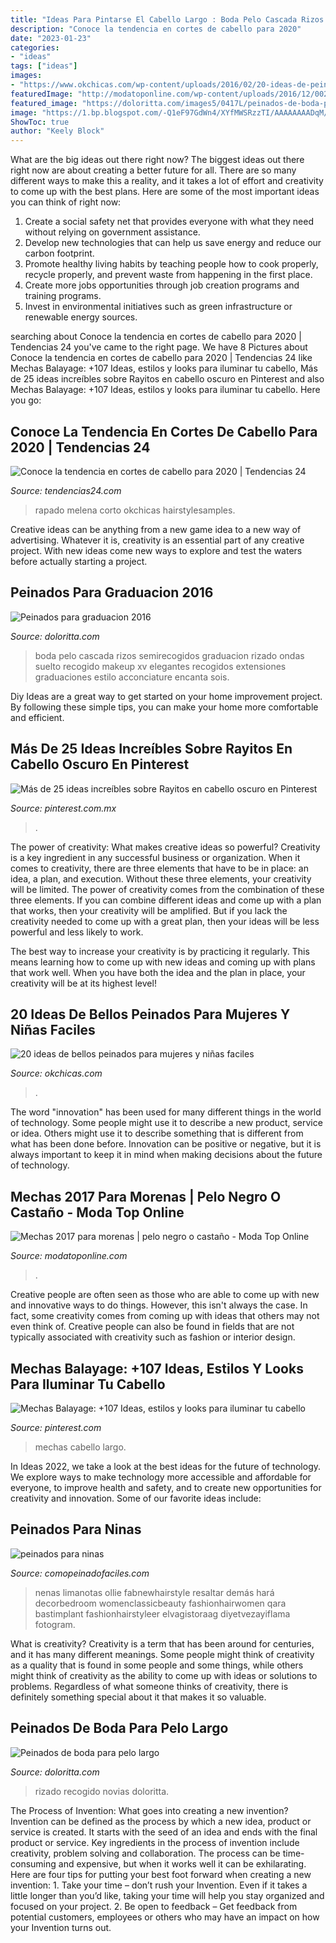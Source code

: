 ```yaml
---
title: "Ideas Para Pintarse El Cabello Largo : Boda Pelo Cascada Rizos Semirecogidos Graduacion Rizado Ondas Suelto Recogido Makeup Xv Elegantes Recogidos Extensiones Graduaciones Estilo Acconciature Encanta Sois"
description: "Conoce la tendencia en cortes de cabello para 2020"
date: "2023-01-23"
categories:
- "ideas"
tags: ["ideas"]
images:
- "https://www.okchicas.com/wp-content/uploads/2016/02/20-ideas-de-peinados-recogidos-5.jpg"
featuredImage: "http://modatoponline.com/wp-content/uploads/2016/12/002-3.jpg"
featured_image: "https://doloritta.com/images5/0417L/peinados-de-boda-para-pelo-largo/peinados-de-boda-para-pelo-largo-20_2.jpg"
image: "https://1.bp.blogspot.com/-Q1eF97GdWn4/XYfMWSRzzTI/AAAAAAAADqM/DU04Uh6bBVA7xJLhIe8Ii8MVCTsiz1aeQCLcBGAsYHQ/s1600/ninas2.jpg"
ShowToc: true
author: "Keely Block"
---
```



What are the big ideas out there right now?
The biggest ideas out there right now are about creating a better future for all. There are so many different ways to make this a reality, and it takes a lot of effort and creativity to come up with the best plans. Here are some of the most important ideas you can think of right now:
1. Create a social safety net that provides everyone with what they need without relying on government assistance.
2. Develop new technologies that can help us save energy and reduce our carbon footprint. 
3. Promote healthy living habits by teaching people how to cook properly, recycle properly, and prevent waste from happening in the first place. 
4. Create more jobs opportunities through job creation programs and training programs. 
5. Invest in environmental initiatives such as green infrastructure or renewable energy sources.

	

		
searching about Conoce la tendencia en cortes de cabello para 2020 | Tendencias 24 you've came to the right page. We have 8 Pictures about Conoce la tendencia en cortes de cabello para 2020 | Tendencias 24 like Mechas Balayage: +107 Ideas, estilos y looks para iluminar tu cabello, Más de 25 ideas increíbles sobre Rayitos en cabello oscuro en Pinterest and also Mechas Balayage: +107 Ideas, estilos y looks para iluminar tu cabello. Here you go:
		
    
## Conoce La Tendencia En Cortes De Cabello Para 2020 | Tendencias 24

<img loading=lazy src="https://www.tendencias24.com/wp-content/uploads/2020/01/Rapado-700x700-1.jpg" onerror="this.onerror=null;this.src='https://tse4.mm.bing.net/th?id=OIP.1B7RzytSas6QhNCVfIHJwQHaHa&amp;pid=15.1';" alt="Conoce la tendencia en cortes de cabello para 2020 | Tendencias 24">

_Source: tendencias24.com_

>rapado melena corto okchicas hairstylesamples. 

	

Creative ideas can be anything from a new game idea to a new way of advertising. Whatever it is, creativity is an essential part of any creative project. With new ideas come new ways to explore and test the waters before actually starting a project.

    
## Peinados Para Graduacion 2016

<img loading=lazy src="https://doloritta.com/images5/0716/peinados-para-graduacion-2016/peinados-para-graduacion-2016-97_4.jpg" onerror="this.onerror=null;this.src='https://tse2.mm.bing.net/th?id=OIP.A44OwxbBrWYIISj5lfprEQHaKX&amp;pid=15.1';" alt="Peinados para graduacion 2016">

_Source: doloritta.com_

>boda pelo cascada rizos semirecogidos graduacion rizado ondas suelto recogido makeup xv elegantes recogidos extensiones graduaciones estilo acconciature encanta sois. 

	

Diy Ideas are a great way to get started on your home improvement project. By following these simple tips, you can make your home more comfortable and efficient.

    
## Más De 25 Ideas Increíbles Sobre Rayitos En Cabello Oscuro En Pinterest

<img loading=lazy src="https://i.pinimg.com/originals/a8/ab/4b/a8ab4bb0756119367137eb75e013adad.jpg" onerror="this.onerror=null;this.src='https://tse1.mm.bing.net/th?id=OIP.5dM6ulFzTHR-mkMh0Ub4rgHaJ3&amp;pid=15.1';" alt="Más de 25 ideas increíbles sobre Rayitos en cabello oscuro en Pinterest">

_Source: pinterest.com.mx_

>. 

	

The power of creativity: What makes creative ideas so powerful?
Creativity is a key ingredient in any successful business or organization. When it comes to creativity, there are three elements that have to be in place: an idea, a plan, and execution. Without these three elements, your creativity will be limited. 
The power of creativity comes from the combination of these three elements. If you can combine different ideas and come up with a plan that works, then your creativity will be amplified. But if you lack the creativity needed to come up with a great plan, then your ideas will be less powerful and less likely to work. 

The best way to increase your creativity is by practicing it regularly. This means learning how to come up with new ideas and coming up with plans that work well. When you have both the idea and the plan in place, your creativity will be at its highest level!

    
## 20 Ideas De Bellos Peinados Para Mujeres Y Niñas Faciles

<img loading=lazy src="https://www.okchicas.com/wp-content/uploads/2016/02/20-ideas-de-peinados-recogidos-5.jpg" onerror="this.onerror=null;this.src='https://tse3.mm.bing.net/th?id=OIP.zJyL2B_zZzHBWaUSwI3YXQHaHC&amp;pid=15.1';" alt="20 ideas de bellos peinados para mujeres y niñas faciles">

_Source: okchicas.com_

>. 

	

The word "innovation" has been used for many different things in the world of technology. Some people might use it to describe a new product, service or idea. Others might use it to describe something that is different from what has been done before. Innovation can be positive or negative, but it is always important to keep it in mind when making decisions about the future of technology.

    
## Mechas 2017 Para Morenas | Pelo Negro O Castaño - Moda Top Online

<img loading=lazy src="http://modatoponline.com/wp-content/uploads/2016/12/002-3.jpg" onerror="this.onerror=null;this.src='https://tse4.mm.bing.net/th?id=OIP.Ere3FJz-HIRVvAr-ialMtQAAAA&amp;pid=15.1';" alt="Mechas 2017 para morenas | pelo negro o castaño - Moda Top Online">

_Source: modatoponline.com_

>. 

	

Creative people are often seen as those who are able to come up with new and innovative ways to do things. However, this isn't always the case. In fact, some creativity comes from coming up with ideas that others may not even think of. Creative people can also be found in fields that are not typically associated with creativity such as fashion or interior design.

    
## Mechas Balayage: +107 Ideas, Estilos Y Looks Para Iluminar Tu Cabello

<img loading=lazy src="https://i.pinimg.com/736x/e2/7a/e1/e27ae1e4302f879992c76c9a8fe5c4a4.jpg" onerror="this.onerror=null;this.src='https://tse4.mm.bing.net/th?id=OIP.mbMUB2D1hTH8UtOkHK02PAHaLh&amp;pid=15.1';" alt="Mechas Balayage: +107 Ideas, estilos y looks para iluminar tu cabello">

_Source: pinterest.com_

>mechas cabello largo. 

	

In Ideas 2022, we take a look at the best ideas for the future of technology. We explore ways to make technology more accessible and affordable for everyone, to improve health and safety, and to create new opportunities for creativity and innovation. Some of our favorite ideas include: 

    
## Peinados Para Ninas

<img loading=lazy src="https://1.bp.blogspot.com/-Q1eF97GdWn4/XYfMWSRzzTI/AAAAAAAADqM/DU04Uh6bBVA7xJLhIe8Ii8MVCTsiz1aeQCLcBGAsYHQ/s1600/ninas2.jpg" onerror="this.onerror=null;this.src='https://tse4.mm.bing.net/th?id=OIP.QuJnPso5YsDOTO15Be7WcwHaLH&amp;pid=15.1';" alt="peinados para ninas">

_Source: comopeinadofaciles.com_

>nenas limanotas ollie fabnewhairstyle resaltar demás hará decorbedroom womenclassicbeauty fashionhairwomen qara bastimplant fashionhairstyleer elvagistoraag diyetvezayiflama fotogram. 

	

What is creativity?
Creativity is a term that has been around for centuries, and it has many different meanings. Some people might think of creativity as a quality that is found in some people and some things, while others might think of creativity as the ability to come up with ideas or solutions to problems. Regardless of what someone thinks of creativity, there is definitely something special about it that makes it so valuable.

    
## Peinados De Boda Para Pelo Largo

<img loading=lazy src="https://doloritta.com/images5/0417L/peinados-de-boda-para-pelo-largo/peinados-de-boda-para-pelo-largo-20_2.jpg" onerror="this.onerror=null;this.src='https://tse2.mm.bing.net/th?id=OIP.T_CwBFbv3S_vvDy_JQGa8QAAAA&amp;pid=15.1';" alt="Peinados de boda para pelo largo">

_Source: doloritta.com_

>rizado recogido novias doloritta. 

	

The Process of Invention: What goes into creating a new invention?
Invention can be defined as the process by which a new idea, product or service is created. It starts with the seed of an idea and ends with the final product or service. Key ingredients in the process of invention include creativity, problem solving and collaboration. The process can be time-consuming and expensive, but when it works well it can be exhilarating. Here are four tips for putting your best foot forward when creating a new invention: 1. Take your time – don’t rush your Invention. Even if it takes a little longer than you’d like, taking your time will help you stay organized and focused on your project. 2. Be open to feedback – Get feedback from potential customers, employees or others who may have an impact on how your Invention turns out. 
